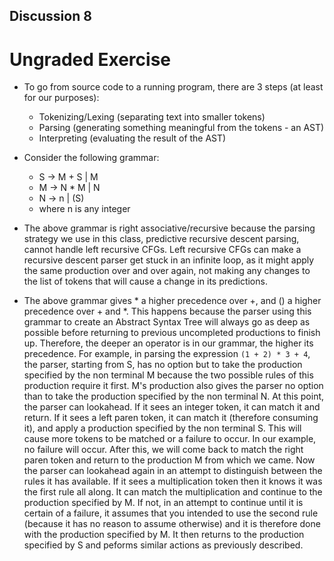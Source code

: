 ## Discussion 8

# Ungraded Exercise
* To go from source code to a running program, there are 3 steps (at least for our purposes):
    * Tokenizing/Lexing (separating text into smaller tokens)
    * Parsing (generating something meaningful from the tokens - an AST)
    * Interpreting (evaluating the result of the AST)

* Consider the following grammar:
    * S -> M + S | M
    * M -> N * M | N
    * N -> n | (S)
    * where n is any integer

* The above grammar is right associative/recursive because the parsing strategy we use in this class, predictive recursive descent parsing, cannot handle left recursive CFGs. Left recursive CFGs can make a recursive descent parser get stuck in an infinite loop, as it might apply the same production over and over again, not making any changes to the list of tokens that will cause a change in its predictions.

* The above grammar gives \* a higher precedence over +, and () a higher precedence over + and \*. This happens because the parser using this grammar to create an Abstract Syntax Tree will always go as deep as possible before returning to previous uncompleted productions to finish up. Therefore, the deeper an operator is in our grammar, the higher its precedence.
For example, in parsing the expression `(1 + 2) * 3 + 4`, the parser, starting from S, has no option but to take the production specified by the non terminal M because the two possible rules of this production require it first. M's production also gives the parser no option than to take the production specified by the non terminal N. At this point, the parser can lookahead. If it sees an integer token, it can match it and return. If it sees a left paren token, it can match it (therefore consuming it), and apply a production specified by the non terminal S. This will cause more tokens to be matched or a failure to occur. In our example, no failure will occur. After this, we will come back to match the right paren token and return to the production M from which we came. Now the parser can lookahead again in an attempt to distinguish between the rules it has available. If it sees a multiplication token then it knows it was the first rule all along. It can match the multiplication and continue to the production specified by M. If not, in an attempt to continue until it is certain of a failure, it assumes that you intended to use the second rule (because it has no reason to assume otherwise) and it is therefore done with the production specified by M. It then returns to the production specified by S and peforms similar actions as previously described.
